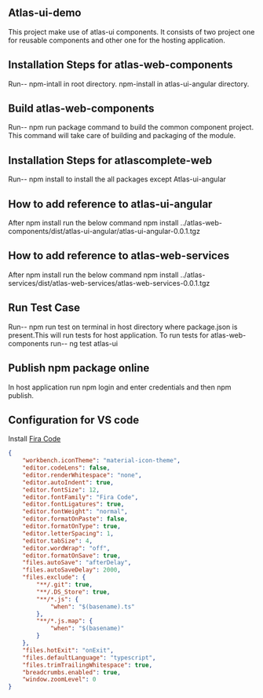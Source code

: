 ## Atlas-ui-demo

This project make use of atlas-ui components.
It consists of two project one for reusable components and other one for the hosting application.

## Installation Steps for atlas-web-components

Run--
npm-intall in root directory.
npm-install in atlas-ui-angular directory.

## Build atlas-web-components

Run-- npm run package command to build the common component project.
This command will take care of building and packaging of the module.

## Installation Steps for atlascomplete-web

Run--
npm install to install the all packages except Atlas-ui-angular

## How to add reference to atlas-ui-angular

After npm install run the below command
npm install ../atlas-web-components/dist/atlas-ui-angular/atlas-ui-angular-0.0.1.tgz

## How to add reference to atlas-web-services

After npm install run the below command
npm install ../atlas-services/dist/atlas-web-services/atlas-web-services-0.0.1.tgz

## Run Test Case

Run-- npm run test on terminal in host directory where package.json is present.This will run tests for host application.
To run tests for atlas-web-components run-- ng test atlas-ui

## Publish npm package online

In host application run npm login and enter credentials and then npm publish.

## Configuration for VS code

Install [Fira Code](https://github.com/tonsky/FiraCode)

```json
{
    "workbench.iconTheme": "material-icon-theme",
    "editor.codeLens": false,
    "editor.renderWhitespace": "none",
    "editor.autoIndent": true,
    "editor.fontSize": 12,
    "editor.fontFamily": "Fira Code",
    "editor.fontLigatures": true,
    "editor.fontWeight": "normal",
    "editor.formatOnPaste": false,
    "editor.formatOnType": true,
    "editor.letterSpacing": 1,
    "editor.tabSize": 4,
    "editor.wordWrap": "off",
    "editor.formatOnSave": true,
    "files.autoSave": "afterDelay",
    "files.autoSaveDelay": 2000,
    "files.exclude": {
        "**/.git": true,
        "**/.DS_Store": true,
        "**/*.js": {
            "when": "$(basename).ts"
        },
        "**/*.js.map": {
            "when": "$(basename)"
        }
    },
    "files.hotExit": "onExit",
    "files.defaultLanguage": "typescript",
    "files.trimTrailingWhitespace": true,
    "breadcrumbs.enabled": true,
    "window.zoomLevel": 0
}
```
